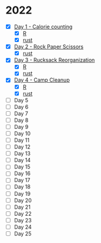# 2022

- [x] [Day 1 - Calorie counting](./01)
  - [x] [R](./01/R)
  - [x] [rust](./01/rust/src/main.rs)
- [x] [Day 2 - Rock Paper Scissors](./02)
  - [x] [rust](./02/rust/src/main.rs)
- [x] [Day 3 - Rucksack Reorganization](./03)
  - [x] [R](./01/R/main.R)
  - [x] [rust](./03/rust/src/main.rs)
- [x] [Day 4 - Camp Cleanup](./04)
  - [x] [R](./04/R/main.R)
  - [x] [rust](./04/rust/src/main.rs)
- [ ] Day 5
- [ ] Day 6
- [ ] Day 7
- [ ] Day 8
- [ ] Day 9
- [ ] Day 10
- [ ] Day 11
- [ ] Day 12
- [ ] Day 13
- [ ] Day 14
- [ ] Day 15
- [ ] Day 16
- [ ] Day 17
- [ ] Day 18
- [ ] Day 19
- [ ] Day 20
- [ ] Day 21
- [ ] Day 22
- [ ] Day 23
- [ ] Day 24
- [ ] Day 25
